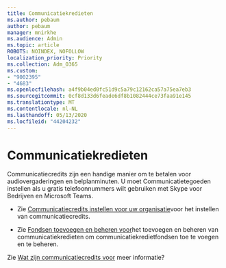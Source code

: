 ```yaml
---
title: Communicatiekredieten
ms.author: pebaum
author: pebaum
manager: mnirkhe
ms.audience: Admin
ms.topic: article
ROBOTS: NOINDEX, NOFOLLOW
localization_priority: Priority
ms.collection: Adm_O365
ms.custom:
- "9002395"
- "4683"
ms.openlocfilehash: a4f9b04ed0fc51d9c5a79c12162ca57a75ea7eb3
ms.sourcegitcommit: 0cf8d133d6feade6df8b1082444ce73faa91e145
ms.translationtype: MT
ms.contentlocale: nl-NL
ms.lasthandoff: 05/13/2020
ms.locfileid: "44204232"
---
```

# <a name="communication-credits"></a>Communicatiekredieten

Communicatiecredits zijn een handige manier om te betalen voor audiovergaderingen en belplanminuten. U moet Communicatietegoeden instellen als u gratis telefoonnummers wilt gebruiken met Skype voor Bedrijven en Microsoft Teams.

- Zie [Communicatiecredits instellen voor uw organisatie](https://docs.microsoft.com/microsoftteams/set-up-communications-credits-for-your-organization)voor het instellen van communicatiecredits. 

- Zie [Fondsen toevoegen en beheren voor](https://docs.microsoft.com/microsoftteams/add-funds-and-manage-communications-credits)het toevoegen en beheren van communicatiekredieten om communicatiekredietfondsen toe te voegen en te beheren. 

Zie [Wat zijn communicatiecredits voor](https://docs.microsoft.com/microsoftteams/what-are-communications-credits) meer informatie?
